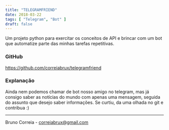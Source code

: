 ```yaml
---
title: "TELEGRAMFRIEND"
date: 2018-03-22
tags: [ "Telegram", "Bot" ]
draft: false
---
```



Um projeto python para exercitar os conceitos de API e brincar com um bot que automatize parte das minhas tarefas repetitivas.

### GitHub
https://github.com/correiabrux/telegramfriend


### Explanação

Ainda nem podemos chamar de bot nosso amigo no telegram, mas já consigo saber as notícias do mundo com apenas uma mensagem, seguida do assunto que desejo saber informações.
Se curtiu, da uma olhada no git e contribua :)


----


Bruno Correia - correiabrux@gmail.com


